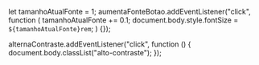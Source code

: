 let tamanhoAtualFonte = 1;
aumentaFonteBotao.addEventListener("click", function (
  tamanhoAtualFonte += 0.1;
  document.body.style.fontSize = `${tamanhoAtualFonte}rem`;
) {});

alternaContraste.addEventListener("click", function () {
  document.body.classList("alto-contraste");
});
